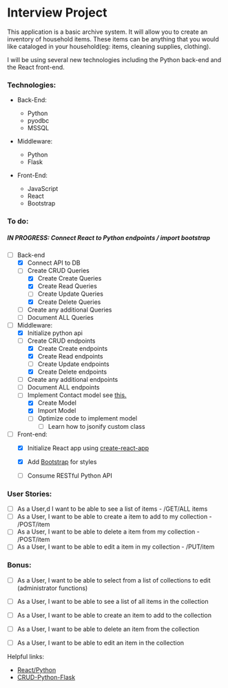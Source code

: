 # Interview Project

This application is a basic archive system. It will allow you to create an inventory of household items. These items can be anything that you would like cataloged in your household(eg: items, cleaning supplies, clothing).

I will be using several new technologies including the Python back-end and the React front-end.


### Technologies:

* Back-End:
  * Python
  * pyodbc
  * MSSQL

* Middleware:
  * Python
  * Flask

* Front-End:
  * JavaScript
  * React
  * Bootstrap

### To do:
##### IN PROGRESS: Connect React to Python endpoints / import bootstrap


- [ ] Back-end
  - [x] Connect API to DB
  - [ ] Create CRUD Queries
    - [x] Create Create Queries
    - [x] Create Read Queries
    - [ ] Create Update Queries
    - [x] Create Delete Queries
  - [ ] Create any additional Queries
  - [ ] Document ALL Queries

- [ ] Middleware: 
  - [x] Initialize python api
  - [ ] Create CRUD endpoints
    - [x] Create Create endpoints
    - [x] Create Read endpoints
    - [ ] Create Update endpoints
    - [x] Create Delete endpoints
  - [ ] Create any additional endpoints
  - [ ] Document ALL endpoints
  - [ ] Implement Contact model see <a href='https://kite.com/python/docs/flask.jsonify'>this.</a>
    - [x] Create Model
    - [x] Import Model
    - [ ] Optimize code to implement model 
      - [ ] Learn how to jsonify custom class
   
- [ ] Front-end:
  - [x] Initialize React app using <a href="https://github.com/facebookincubator/create-react-app#create-react-app--">create-react-app</a>
  - [x] Add <a href="https://create-react-app.dev/docs/adding-bootstrap/">Bootstrap</a> for styles
  - [ ] Consume RESTful Python API
 

### User Stories:

- [ ] As a User,d I want to be able to see a list of items - /GET/ALL items
- [ ] As a User, I want to be able to create a item to add to my collection - /POST/item
- [ ] As a User, I want to be able to delete a item from my collection - /POST/item
- [ ] As a User, I want to be able to edit a item in my collection - /PUT/item

### Bonus:
- [ ] As a User, I want to be able to select from a list of collections to edit (administrator functions)
- [ ] As a User, I want to be able to see a list of all items in the collection
- [ ] As a User, I want to be able to create an item to add to the collection
- [ ] As a User, I want to be able to delete an item from the collection
- [ ] As a User, I want to be able to edit an item in the collection


Helpful links:
* <a href="https://dash.plotly.com/react-for-python-developers">React/Python</a>
* <a href="https://developer.okta.com/blog/2018/12/20/crud-app-with-python-flask-react">CRUD-Python-Flask</a>

